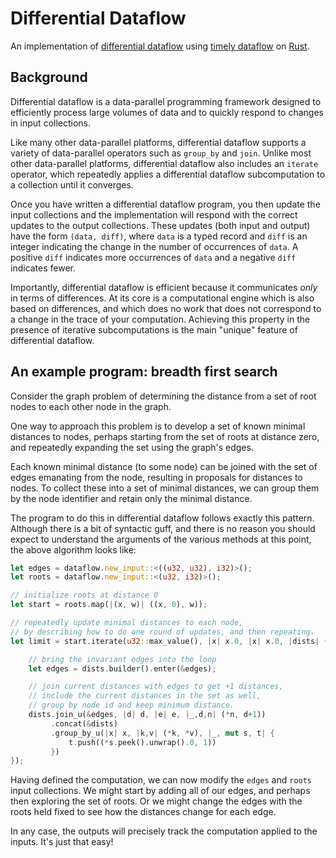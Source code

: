 # Differential Dataflow
An implementation of [differential dataflow](http://www.cidrdb.org/cidr2013/Papers/CIDR13_Paper111.pdf) using [timely dataflow](https://github.com/frankmcsherry/timely-dataflow) on [Rust](http://www.rust-lang.org).

## Background

Differential dataflow is a data-parallel programming framework designed to efficiently process large volumes of data and to quickly respond to changes in input collections.

Like many other data-parallel platforms, differential dataflow supports a variety of data-parallel operators such as `group_by` and `join`. Unlike most other data-parallel platforms, differential dataflow also includes an `iterate` operator, which repeatedly applies a differential dataflow subcomputation to a collection until it converges.

Once you have written a differential dataflow program, you then update the input collections and the implementation will respond with the correct updates to the output collections. These updates (both input and output) have the form `(data, diff)`, where `data` is a typed record and `diff` is an integer indicating the change in the number of occurrences of `data`. A positive `diff` indicates more occurrences of `data` and a negative `diff` indicates fewer.

Importantly, differential dataflow is efficient because it communicates *only* in terms of differences. At its core is a computational engine which is also based on differences, and which does no work that does not correspond to a change in the trace of your computation. Achieving this property in the presence of iterative subcomputations is the main "unique" feature of differential dataflow.

## An example program:  breadth first search

Consider the graph problem of determining the distance from a set of root nodes to each other node in the graph.

One way to approach this problem is to develop a set of known minimal distances to nodes, perhaps starting from the set of roots at distance zero, and repeatedly expanding the set using the graph's edges.

Each known minimal distance (to some node) can be joined with the set of edges emanating from the node, resulting in proposals for distances to nodes. To collect these into a set of minimal distances, we can group them by the node identifier and retain only the minimal distance.

The program to do this in differential dataflow follows exactly this pattern. Although there is a bit of syntactic guff, and there is no reason you should expect to understand the arguments of the various methods at this point, the above algorithm looks like:

```rust
let edges = dataflow.new_input::<((u32, u32), i32)>();
let roots = dataflow.new_input::<(u32, i32)>();

// initialize roots at distance 0
let start = roots.map(|(x, w)| ((x, 0), w));

// repeatedly update minimal distances to each node,
// by describing how to do one round of updates, and then repeating.
let limit = start.iterate(u32::max_value(), |x| x.0, |x| x.0, |dists| {

    // bring the invariant edges into the loop
    let edges = dists.builder().enter(&edges);

    // join current distances with edges to get +1 distances,
    // include the current distances in the set as well,
    // group by node id and keep minimum distance.
    dists.join_u(&edges, |d| d, |e| e, |_,d,n| (*n, d+1))
         .concat(&dists)
         .group_by_u(|x| x, |k,v| (*k, *v), |_, mut s, t| {
             t.push((*s.peek().unwrap().0, 1))
         })
});
```

Having defined the computation, we can now modify the `edges` and `roots` input collections. We might start by adding all of our edges, and perhaps then exploring the set of roots. Or we might change the edges with the roots held fixed to see how the distances change for each edge.

In any case, the outputs will precisely track the computation applied to the inputs. It's just that easy!
